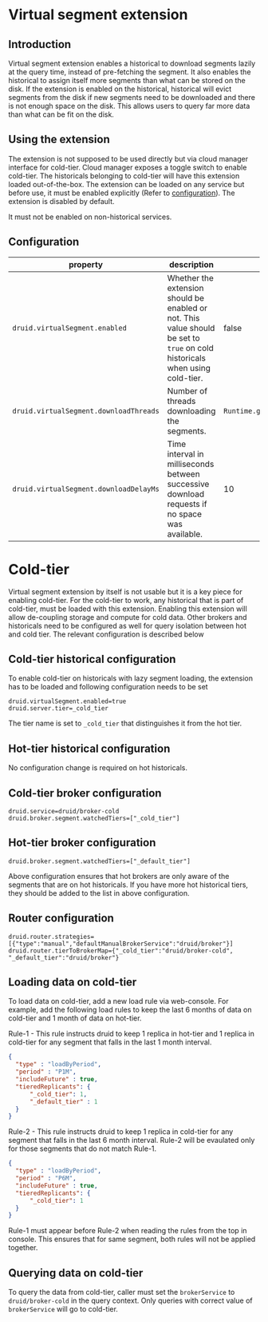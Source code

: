 <!--
  ~ Copyright (c) Imply Data, Inc. All rights reserved.
  ~
  ~ This software is the confidential and proprietary information
  ~ of Imply Data, Inc. You shall not disclose such Confidential
  ~ Information and shall use it only in accordance with the terms
  ~ of the license agreement you entered into with Imply.
  -->

# Virtual segment extension

## Introduction
Virtual segment extension enables a historical to download segments lazily at the query time, instead of pre-fetching
the segment. It also enables the historical to assign itself more segments than what can be stored on the disk. If the extension
is enabled on the historical, historical will evict segments from the disk if new segments need to be downloaded and there 
is not enough space on the disk. This allows users to query far more data than what can be fit on the disk.

## Using the extension
The extension is not supposed to be used directly but via cloud manager interface for cold-tier. Cloud manager exposes
a toggle switch to enable cold-tier. The historicals belonging to cold-tier will have this extension loaded 
out-of-the-box. The extension can be loaded on any service but before use, it must be enabled 
explicitly (Refer to [configuration](#configuration)). The extension is disabled by default. 

It must not be enabled on non-historical services. 

## Configuration

| property | description | default |
| --- | --- | --- |
| `druid.virtualSegment.enabled` | Whether the extension should be enabled or not. This value should be set to `true` on cold historicals when using cold-tier. | false |
| `druid.virtualSegment.downloadThreads` | Number of threads downloading the segments. |  `Runtime.getRuntime().availableProcessors()`  |
| `druid.virtualSegment.downloadDelayMs` | Time interval in milliseconds between successive download requests if no space was available. | 10 |

# Cold-tier
Virtual segment extension by itself is not usable but it is a key piece for enabling cold-tier. For the cold-tier to 
work, any historical that is part of cold-tier, must be loaded with this extension. Enabling this extension will allow
de-coupling storage and compute for cold data. Other brokers and historicals need to be configured as well
for query isolation between hot and cold tier. The relevant configuration is described below

## Cold-tier historical configuration
To enable cold-tier on historicals with lazy segment loading, the extension has to be loaded and following configuration
needs to be set

```
druid.virtualSegment.enabled=true
druid.server.tier=_cold_tier
```
The tier name is set to `_cold_tier` that distinguishes it from the hot tier. 

## Hot-tier historical configuration
No configuration change is required on hot historicals.

## Cold-tier broker configuration

```
druid.service=druid/broker-cold
druid.broker.segment.watchedTiers=["_cold_tier"]

```

## Hot-tier broker configuration

```
druid.broker.segment.watchedTiers=["_default_tier"]
```

Above configuration ensures that hot brokers are only aware of the segments that are on hot historicals. If you have
more hot historical tiers, they should be added to the list in above configuration.

## Router configuration


```
druid.router.strategies=[{"type":"manual","defaultManualBrokerService":"druid/broker"}]
druid.router.tierToBrokerMap={"_cold_tier":"druid/broker-cold", "_default_tier":"druid/broker"}
```

## Loading data on cold-tier

To load data on cold-tier, add a new load rule via web-console. For example, add the following load rules to keep 
the last 6 months of data on cold-tier and 1 month of data on hot-tier.

Rule-1 - This rule instructs druid to keep 1 replica in hot-tier and 1 replica in cold-tier for any segment that falls 
in the last 1 month interval. 

```json
{
  "type" : "loadByPeriod",
  "period" : "P1M",
  "includeFuture" : true,
  "tieredReplicants": {
      "_cold_tier": 1,
      "_default_tier" : 1
  }
}
```

Rule-2 - This rule instructs druid to keep 1 replica in cold-tier for any segment that falls in the last 6 month interval. Rule-2
will be evaulated only for those segments that do not match Rule-1.
```json
{
  "type" : "loadByPeriod",
  "period" : "P6M",
  "includeFuture" : true,
  "tieredReplicants": {
      "_cold_tier": 1
  }
}
```

Rule-1 must appear before Rule-2 when reading the rules from the top in console. This ensures that for same segment, 
both rules will not be applied together.

## Querying data on cold-tier

To query the data from cold-tier, caller must set the `brokerService` to `druid/broker-cold` in the query context. Only queries
with correct value of `brokerService` will go to cold-tier. 
